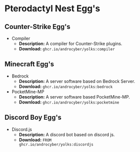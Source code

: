 # Pterodactyl Nest Egg's

## Counter-Strike Egg's
- Compiler
    - <b>Description:</b> A compiler for Counter-Strike plugins.
    - <b>Download:</b> <code>ghcr.io/androcyber/yolks:compiler</code>

## Minecraft Egg's
- Bedrock
    - <b>Description:</b> A server software based on Bedrock Server.
    - <b>Download:</b> <code>ghcr.io/androcyber/yolks:bedrock</code>
- PocketMine-MP
    - <b>Description:</b> A server software based PocketMine-MP. 
    - <b>Download:</b> <code>ghcr.io/androcyber/yolks:pocketmine</code>

## Discord Boy Egg's
- Discord.js
    - <b>Description:</b> A discord bot based on discord js.
    - <b>Download:</b> <code>FROM ghcr.io/androcyber/yolks:discordjs</code>
